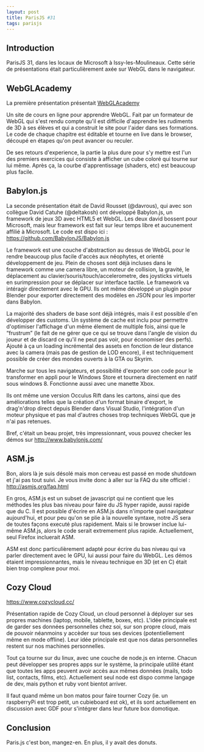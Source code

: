 ```yaml
---
layout: post
title: ParisJS #31
tags: parisjs
---
```


## Introduction

ParisJS 31, dans les locaux de Microsoft à Issy-les-Moulineaux. Cette série de
présentations était particulièrement axée sur WebGL dans le navigateur.

## WebGLAcademy

La première présentation présentait
[WebGLAcademy][1]

Un site de cours en ligne pour apprendre WebGL. Fait par un formateur de WebGL
qui s'est rendu compte qu'il est difficile d'apprendre les rudiments de 3D
à ses élèves et qui a construit le site pour l'aider dans ses formations. Le
code de chaque chapitre est éditable et tourne en live dans le browser, découpé
en étapes qu'on peut avancer ou reculer.

De ses retours d'experience, la partie la plus dure pour s'y mettre est l'un
des premiers exercices qui consiste à afficher un cube coloré qui tourne sur
lui même. Après ça, la courbe d'apprentissage (shaders, etc) est beaucoup plus
facile.

## Babylon.js

La seconde présentation était de David Rousset (@davrous), qui avec son
collègue David Catuhe (@deltakosh) ont développé Babylon.js, un framework de
jeux 3D avec HTML5 et WebGL. Les deux david bossent pour Microsoft, mais leur
framework est fait sur leur temps libre et aucunement affilié à Microsoft. Le
code est dispo ici : https://github.com/BabylonJS/Babylon.js

Le framework est une couche d'abstraction au dessus de WebGL pour le rendre
beaucoup plus facile d'accès aux néophytes, et orienté développement de jeu.
Plein de choses sont déjà incluses dans le framework comme une camera libre, un
moteur de collision, la gravité, le déplacement au
clavier/souris/touch/accelerometre, des joysticks virtuels en surimpression
pour se déplacer sur interface tactile. Le framework va intéragir directement
avec le GPU. Ils ont même développé un plugin pour Blender pour exporter
directement des modèles en JSON pour les importer dans Babylon.

La majorité des shaders de base sont déjà intégrés, mais il est possible d'en
développer des customs. Un système de cache est inclu pour permettre
d'optimiser l'affichage d'un même élement de multiple fois, ainsi que le
“frustrum” (le fait de ne gérer que ce qui se trouve dans l'angle de vision du
joueur et de discard ce qu'il ne peut pas voir, pour économiser des perfs).
Ajouté à ça un loading incrémental des assets en fonction de leur distance avec
la camera (mais pas de gestion de LOD encore), il est techniquement possible de
créer des mondes ouverts à la GTA ou Skyrim.

Marche sur tous les navigateurs, et possibilité d'exporter son code pour le
transformer en appli pour le Windows Store et tournera directement en natif
sous windows 8. Fonctionne aussi avec une manette Xbox.

Ils ont même une version Occulus Rift dans les cartons, ainsi que des
améliorations telles que la création d'un format binaire d'export, le
drag'n'drop direct depuis Blender dans Visual Studio, l'intégration d'un moteur
physique et pas mal d'autres choses trop techniques WebGL que je n'ai pas
retenues.

Bref, c'était un beau projet, très impressionnant, vous pouvez checker les
démos sur http://www.babylonjs.com/

## ASM.js

Bon, alors là je suis désolé mais mon cerveau est passé en mode shutdown et
j'ai pas tout suivi. Je vous invite donc à aller sur la FAQ du site officiel
: http://asmjs.org/faq.html

En gros, ASM.js est un subset de javascript qui ne contient que les méthodes
les plus bas niveau pour faire du JS hyper rapide, aussi rapide que du C. Il
est possible d'écrire en ASM.js dans n'importe quel navigateur aujourd'hui, et
pour peu qu'on se plie à la nouvelle syntaxe, notre JS sera de toutes façons
executé plus rapidement. Mais si le browser inclue lui-même ASM.js, alors le
code serait extremement plus rapide. Actuellement, seul Firefox incluerait ASM.

ASM est donc particulièrement adapté pour écrire du bas niveau qui va parler
directement avec le GPU, lui aussi pour faire du WebGL. Les démos étaient
impressionnantes, mais le niveau technique en 3D (et en C) était bien trop
complexe pour moi.

## Cozy Cloud

https://www.cozycloud.cc/

Présentation rapide de Cozy Cloud, un cloud personnel à déployer sur ses
propres machines (laptop, mobile, tablette, boxes, etc). L'idée principale est
de garder ses données personnelles chez soi, sur son propre cloud, mais de
pouvoir néanmoins y accèder sur tous ses devices (potentiellement même en mode
offline). Leur idée principale est que nos datas personnelles restent sur nos
machines personnelles.

Tout ça tourne sur du linux, avec une couche de node.js en interne. Chacun peut
développer ses propres apps sur le système, la principale utilité étant que
toutes les apps peuvent avoir accès aux mêmes données (mails, todo list,
contacts, films, etc). Actuellement seul node est dispo comme langage de dev,
mais python et ruby vont bientot arriver.

Il faut quand même un bon matos pour faire tourner Cozy (ie. un raspberryPi est
trop petit, un cubieboard est ok), et ils sont actuellement en discussion avec
GDF pour s'intégrer dans leur future box domotique.

## Conclusion

Paris.js c'est bon, mangez-en. En plus, il y avait des donuts.


[1]: http://www.webglacademy.com/
